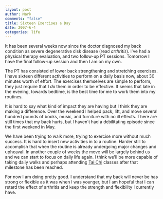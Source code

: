 ```yaml
--- 
layout: post
author: Mark
comments: "false"
title: Sixteen Exercises a Day
date: 2007-6-4
categories: life
---
```

It has been several weeks now since the doctor diagnosed my back condition as severe degenerative disk disease (read <i>arthritis</i>).  I've had a physical therapy evaluation, and two follow-up PT sessions.  Tomorrow I have the final follow-up session and then I am on my own.

The PT has consisted of lower back strengthening and stretching exercises.  I have sixteen different activities to perform on a daily basis now, about 30 minutes worth of effort.  The exercises themselves are simple to perform, they just require that I <i>do</i> them in order to be effective.  It seems that late in the evening, towards bedtime, is the best time for me to work them into my routines.

It is hard to say what kind of impact they are having but I think they are making a difference.  Over the weekend I helped pack, lift, and move several hundred pounds of books, music, and furniture with no ill effects.  There are still times that my back hurts, but I haven't had a debilitating episode since the first weekend in May.

We have been trying to walk more, trying to exercise more without much success.  It is hard to insert new activities in to a routine.  Harder still to accomplish that when the routine is already undergoing major changes and upheaval.  In another couple of weeks the move will be largely behind us and we can start to focus on daily life again.  I think we'll be more capable of taking daily walks and perhaps attending <a href="http://threedragonsway.com" title="Three Dragons Way">Tai Chi</a> classes after that milestone has been reached.

For now I am doing pretty good.  I understand that my back will never be has strong or flexible as it was when I was younger, but I am hopeful that I can retard the effect of arthritis and keep the strength and flexibility I currently have.
